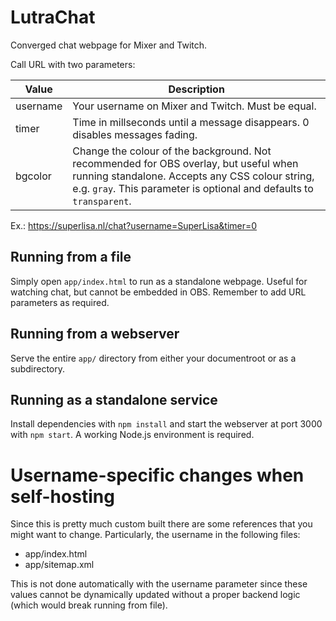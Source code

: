 LutraChat
=========

Converged chat webpage for Mixer and Twitch.

Call URL with two parameters:

| Value    | Description                                                                                                                                                                                                     |
|----------|-----------------------------------------------------------------------------------------------------------------------------------------------------------------------------------------------------------------|
| username | Your username on Mixer and Twitch. Must be equal.                                                                                                                                                               |
| timer    | Time in millseconds until a message disappears. 0 disables messages fading.                                                                                                                                     |
| bgcolor  | Change the colour of the background. Not recommended for OBS overlay, but useful when running standalone. Accepts any CSS colour string, e.g. `gray`. This parameter is optional and defaults to `transparent`. |

Ex.: <https://superlisa.nl/chat?username=SuperLisa&timer=0>

Running from a file
-------------------

Simply open `app/index.html` to run as a standalone webpage. Useful for
watching chat, but cannot be embedded in OBS. Remember to add URL parameters as
required.

Running from a webserver
------------------------

Serve the entire `app/` directory from either your documentroot or as a
subdirectory.

Running as a standalone service
-------------------------------

Install dependencies with `npm install` and start the webserver at port 3000
with `npm start`. A working Node.js environment is required.

Username-specific changes when self-hosting
===========================================

Since this is pretty much custom built there are some references that you might
want to change. Particularly, the username in the following files:

 * app/index.html
 * app/sitemap.xml

This is not done automatically with the username parameter since these values
cannot be dynamically updated without a proper backend logic (which would break
running from file).
